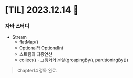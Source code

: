 # [TIL] 2023.12.14 📘

### 자바 스터디
  * Stream
    * flatMap()
    * Optional<T>와 Optionallnt
    * 스트림의 최종연산
    * collect() - 그룹화와 분할(groupingBy(), partitioningBy())
  > Chapter14 정독 완료.
